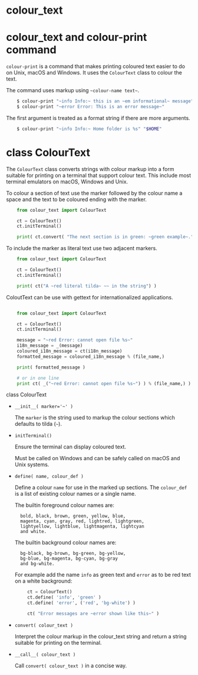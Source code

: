 # colour_text

# colour_text and colour-print command

`colour-print` is a command that makes printing coloured text
easier to do on Unix, macOS and Windows. It uses the `ColourText`
class to colour the text.

The command uses markup using `~colour-name text~`.

``` bash
    $ colour-print "~info Info:~ this is an ~em informational~ message"
    $ colour-print "~error Error: This is an error message~"
```

The first argument is treated as a format string if there are more arguments.

``` bash
    $ colour-print "~info Info:~ Home folder is %s" "$HOME"
```

# class ColourText

The `ColourText` class converts strings with colour markup into
a form suitable for printing on a terminal that support colour
text. This include most terminal emulators on macOS, Windows
and Unix.

To colour a section of text use the marker followed by the colour
name a space and the text to be coloured ending with the marker.

``` python
    from colour_text import ColourText

    ct = ColourText()
    ct.initTerminal()

    print( ct.convert( "The next section is in green: ~green example~." ) )
```

To include the marker as literal text use two adjacent markers.

``` python
    from colour_text import ColourText

    ct = ColourText()
    ct.initTerminal()

    print( ct("A ~red literal tilda~ ~~ in the string") )
```

ColoutText can be use with gettext for internationalized applications.

``` python

    from colour_text import ColourText

    ct = ColourText()
    ct.initTerminal()

    message = "~red Error: cannot open file %s~"
    i18n_message = _(message)
    coloured_i18n_message = ct(i18n_message)
    formatted_message = coloured_i18n_message % (file_name,)

    print( formatted_message )

    # or in one line
    print ct( _("~red Error: cannot open file %s~") ) % (file_name,) )
```

class ColourText

- `__init__( marker='~' )`

    The `marker` is the string used to markup the colour sections
    which defaults to tilda (`~`).

- `initTerminal()`

    Ensure the terminal can display coloured text.

    Must be called on Windows and can be safely called on macOS and Unix systems.

- `define( name, colour_def )`

    Define a colour `name` for use in the marked up sections.
    The `colour_def` is a list of existing colour names
    or a single name.

    The builtin foreground colour names are:

        bold, black, brown, green, yellow, blue,
        magenta, cyan, gray, red, lightred, lightgreen,
        lightyellow, lightblue, lightmagenta, lightcyan
        and white.

    The builtin background colour names are:

        bg-black, bg-brown, bg-green, bg-yellow,
        bg-blue, bg-magenta, bg-cyan, bg-gray
        and bg-white.

    For example add the name `info` as green text and `error` as
    to be red text on a white background:

``` python
        ct = ColourText()
        ct.define( 'info', 'green' )
        ct.define( 'error', ('red', 'bg-white') )

        ct( "Error messages are ~error shown like this~" ) 
```

- `convert( colour_text )`

    Interpret the colour markup in the colour_text string
    and return a string suitable for printing on the terminal.

- `__call__( colour_text )`

    Call `convert( colour_text )` in a concise way.
